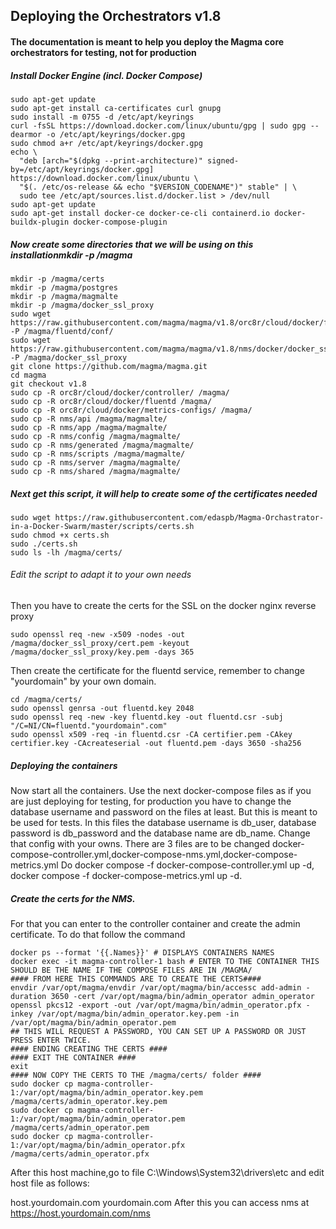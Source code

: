 ## Deploying the Orchestrators v1.8
#### The documentation is meant to help you deploy the Magma core orchestrators for testing, not for production 
##### Install Docker Engine (incl. Docker Compose)
```
sudo apt-get update
sudo apt-get install ca-certificates curl gnupg
sudo install -m 0755 -d /etc/apt/keyrings
curl -fsSL https://download.docker.com/linux/ubuntu/gpg | sudo gpg --dearmor -o /etc/apt/keyrings/docker.gpg
sudo chmod a+r /etc/apt/keyrings/docker.gpg
echo \
  "deb [arch="$(dpkg --print-architecture)" signed-by=/etc/apt/keyrings/docker.gpg] https://download.docker.com/linux/ubuntu \
  "$(. /etc/os-release && echo "$VERSION_CODENAME")" stable" | \
  sudo tee /etc/apt/sources.list.d/docker.list > /dev/null
sudo apt-get update
sudo apt-get install docker-ce docker-ce-cli containerd.io docker-buildx-plugin docker-compose-plugin
```
##### Now create some directories that we will be using on this installationmkdir -p /magma
```
mkdir -p /magma/certs
mkdir -p /magma/postgres
mkdir -p /magma/magmalte
mkdir -p /magma/docker_ssl_proxy
sudo wget https://raw.githubusercontent.com/magma/magma/v1.8/orc8r/cloud/docker/fluentd/conf/fluent.conf -P /magma/fluentd/conf/
sudo wget https://raw.githubusercontent.com/magma/magma/v1.8/nms/docker/docker_ssl_proxy/proxy_ssl.conf -P /magma/docker_ssl_proxy
git clone https://github.com/magma/magma.git
cd magma
git checkout v1.8
sudo cp -R orc8r/cloud/docker/controller/ /magma/
sudo cp -R orc8r/cloud/docker/fluentd /magma/
sudo cp -R orc8r/cloud/docker/metrics-configs/ /magma/
sudo cp -R nms/api /magma/magmalte/
sudo cp -R nms/app /magma/magmalte/
sudo cp -R nms/config /magma/magmalte/
sudo cp -R nms/generated /magma/magmalte/
sudo cp -R nms/scripts /magma/magmalte/
sudo cp -R nms/server /magma/magmalte/
sudo cp -R nms/shared /magma/magmalte/
```
##### Next get this script, it will help to create some of the certificates needed
```
sudo wget https://raw.githubusercontent.com/edaspb/Magma-Orchastrator-in-a-Docker-Swarm/master/scripts/certs.sh
sudo chmod +x certs.sh
sudo ./certs.sh
sudo ls -lh /magma/certs/
```
###### Edit the script to adapt it to your own needs 
Then you have to create the certs for the SSL on the docker nginx reverse proxy 
```
sudo openssl req -new -x509 -nodes -out /magma/docker_ssl_proxy/cert.pem -keyout /magma/docker_ssl_proxy/key.pem -days 365
```
Then create the certificate for the fluentd service, remember to change "yourdomain" by your own domain. 
```
cd /magma/certs/
sudo openssl genrsa -out fluentd.key 2048
sudo openssl req -new -key fluentd.key -out fluentd.csr -subj "/C=NI/CN=fluentd."yourdomain".com"
sudo openssl x509 -req -in fluentd.csr -CA certifier.pem -CAkey certifier.key -CAcreateserial -out fluentd.pem -days 3650 -sha256
```
##### Deploying the containers 

Now start all the containers. Use the next docker-compose files as if you are just deploying for testing, for production you have to change the database username and password on the files at least. But this is meant to be used for tests. 
In this files the database username is db_user, database password is db_password and the database name are db_name. Change that config with your owns. 
  There are 3 files are to be changed docker-compose-controller.yml,docker-compose-nms.yml,docker-compose-metrics.yml
  Do docker compose -f docker-compose-controller.yml up -d, docker compose -f docker-compose-metrics.yml up -d. 
##### Create the certs for the NMS.  
For that you can enter to the controller container and create the admin certificate. To do that follow the command 
```
docker ps --format '{{.Names}}' # DISPLAYS CONTAINERS NAMES
docker exec -it magma-controller-1 bash # ENTER TO THE CONTAINER THIS SHOULD BE THE NAME IF THE COMPOSE FILES ARE IN /MAGMA/
#### FROM HERE THIS COMMANDS ARE TO CREATE THE CERTS####
envdir /var/opt/magma/envdir /var/opt/magma/bin/accessc add-admin -duration 3650 -cert /var/opt/magma/bin/admin_operator admin_operator
openssl pkcs12 -export -out /var/opt/magma/bin/admin_operator.pfx -inkey /var/opt/magma/bin/admin_operator.key.pem -in /var/opt/magma/bin/admin_operator.pem
## THIS WILL REQUEST A PASSWORD, YOU CAN SET UP A PASSWORD OR JUST PRESS ENTER TWICE.
#### ENDING CREATING THE CERTS ####
#### EXIT THE CONTAINER ####
exit
#### NOW COPY THE CERTS TO THE /magma/certs/ folder ####
sudo docker cp magma-controller-1:/var/opt/magma/bin/admin_operator.key.pem /magma/certs/admin_operator.key.pem
sudo docker cp magma-controller-1:/var/opt/magma/bin/admin_operator.pem /magma/certs/admin_operator.pem
sudo docker cp magma-controller-1:/var/opt/magma/bin/admin_operator.pfx /magma/certs/admin_operator.pfx
```
After this host machine,go to file
C:\Windows\System32\drivers\etc
and edit host file as follows:

<ip address> host.yourdomain.com yourdomain.com
After this 
you can access nms at
https://host.yourdomain.com/nms
